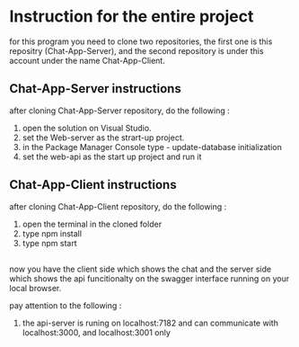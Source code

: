 # Instruction for the entire project
 for this program you need to clone two repositories, the first one is this repositry (Chat-App-Server), and the second repository is under this account
 under the name Chat-App-Client.
 
 ## Chat-App-Server instructions
 after cloning Chat-App-Server repository, do the following :
 1) open the solution on Visual Studio.
 2) set the Web-server as the strart-up project.
 3) in the Package Manager Console type - update-database initialization
 4) set the web-api as the start up project and run it

## Chat-App-Client instructions
after cloning Chat-App-Client repository, do the following :
1) open the terminal in the cloned folder
2) type npm install
3) type npm start

##

now you have the client side which shows the chat and the server side which shows the api funcitionalty on the swagger interface running on your local browser.

pay attention to the following :

1. the api-server is runing on localhost:7182 and can communicate with localhost:3000, and localhost:3001 only
